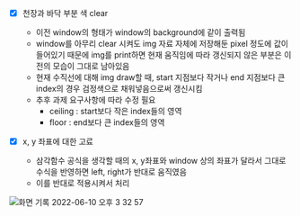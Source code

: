 - [x] 천장과 바닥 부분 색 clear
  - 이전 window의 형태가 window의 background에 같이 출력됨
  - window를 아무리 clear 시켜도 img 자료 자체에 저장해둔 pixel 정도에 값이 들어있기 때문에 img를 print하면 현재 움직임에 따라 갱신되지 않은 부분은 이전의 모습이 그대로 남아있음
  - 현재 수직선에 대해 img draw할 때, start 지점보다 작거나 end 지점보다 큰 index의 경우 검정색으로 채워넣음으로써 갱신시킴
  - 추후 과제 요구사항에 따라 수정 필요
    - ceiling : start보다 작은 index들의 영역
    - floor : end보다 큰 index들의 영역

- [x] x, y 좌표에 대한 고료
  - 삼각함수 공식을 생각할 때의 x, y좌표와 window 상의 좌표가 달라서 그대로 수식을 반영하면 left, right가 반대로 움직였음
  - 이를 반대로 적용시켜서 처리

![화면 기록 2022-06-10 오후 3 32 57](https://user-images.githubusercontent.com/64132798/173007403-d08c098c-6625-4960-9d75-a4b8e08fd70f.gif)
